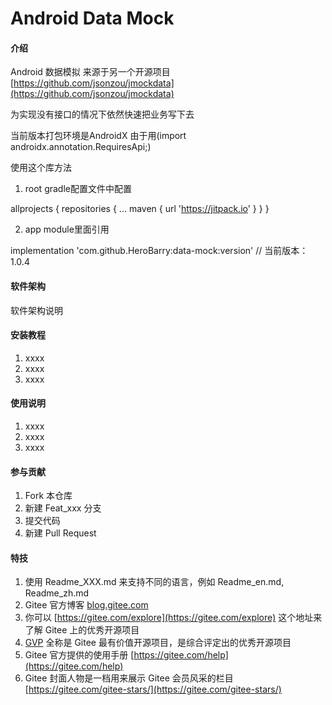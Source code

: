 # Android Data Mock

#### 介绍
Android 数据模拟 来源于另一个开源项目 [https://github.com/jsonzou/jmockdata](https://github.com/jsonzou/jmockdata)

为实现没有接口的情况下依然快速把业务写下去 

当前版本打包环境是AndroidX  由于用(import androidx.annotation.RequiresApi;) 

使用这个库方法

1. root gradle配置文件中配置
			
allprojects {
		repositories {
			...
			maven { url 'https://jitpack.io' }
		}
	}
			
2. app module里面引用
			
implementation 'com.github.HeroBarry:data-mock:version'  // 当前版本：1.0.4
				
#### 软件架构
软件架构说明


#### 安装教程

1.  xxxx
2.  xxxx
3.  xxxx

#### 使用说明

1.  xxxx
2.  xxxx
3.  xxxx

#### 参与贡献

1.  Fork 本仓库
2.  新建 Feat_xxx 分支
3.  提交代码
4.  新建 Pull Request


#### 特技

1.  使用 Readme\_XXX.md 来支持不同的语言，例如 Readme\_en.md, Readme\_zh.md
2.  Gitee 官方博客 [blog.gitee.com](https://blog.gitee.com)
3.  你可以 [https://gitee.com/explore](https://gitee.com/explore) 这个地址来了解 Gitee 上的优秀开源项目
4.  [GVP](https://gitee.com/gvp) 全称是 Gitee 最有价值开源项目，是综合评定出的优秀开源项目
5.  Gitee 官方提供的使用手册 [https://gitee.com/help](https://gitee.com/help)
6.  Gitee 封面人物是一档用来展示 Gitee 会员风采的栏目 [https://gitee.com/gitee-stars/](https://gitee.com/gitee-stars/)
